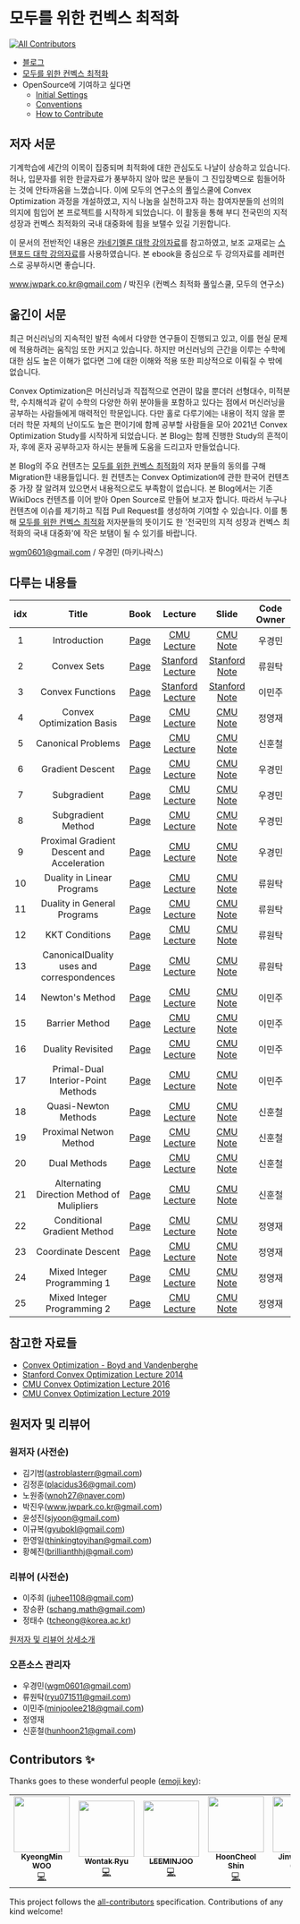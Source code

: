 # 모두를 위한 컨벡스 최적화
<!-- ALL-CONTRIBUTORS-BADGE:START - Do not remove or modify this section -->
[![All Contributors](https://img.shields.io/badge/all_contributors-5-orange.svg?style=flat-square)](#contributors-)
<!-- ALL-CONTRIBUTORS-BADGE:END -->

- [블로그](<https://convex-optimization-for-all.github.io/>)
- [모두를 위한 컨벡스 최적화](<https://wikidocs.net/book/1896>)
- OpenSource에 기여하고 싶다면
  - [Initial Settings](<https://convex-optimization-for-all.github.io/contribution/2021/01/27/initial_settings/>)
  - [Conventions](<https://convex-optimization-for-all.github.io/contribution/2021/02/03/conventions/>)
  - [How to Contribute](<https://convex-optimization-for-all.github.io/contribution/2021/01/27/how_to_contribute/>)

## 저자 서문

기계학습에 세간의 이목이 집중되며 최적화에 대한 관심도도 나날이 상승하고 있습니다. 허나, 입문자를 위한 한글자료가 풍부하지 않아 많은 분들이 그 진입장벽으로 힘들어하는 것에 안타까움을 느꼈습니다. 이에 모두의 연구소의 풀잎스쿨에 Convex Optimization 과정을 개설하였고, 지식 나눔을 실천하고자 하는 참여자분들의 선의의 의지에 힘입어 본 프로젝트를 시작하게 되었습니다. 이 활동을 통해 부디 전국민의 지적 성장과 컨벡스 최적화의 국내 대중화에 힘을 보탤수 있길 기원합니다.

이 문서의 전반적인 내용은 [카네기멜론 대학 강의자료](http://www.stat.cmu.edu/~ryantibs/convexopt-F16/)를 참고하였고, 보조 교재로는 [스탠포드 대학 강의자료](https://web.stanford.edu/~boyd/cvxbook/)를 사용하였습니다. 본 ebook을 중심으로 두 강의자료를 레퍼런스로 공부하시면 좋습니다.

www.jwpark.co.kr@gmail.com / 박진우 (컨벡스 최적화 풀잎스쿨, 모두의 연구소)

## 옮긴이 서문

최근 머신러닝의 지속적인 발전 속에서 다양한 연구들이 진행되고 있고, 이를 현실 문제에 적용하려는 움직임 또한 커지고 있습니다. 하지만 머신러닝의 근간을 이루는 수학에 대한 심도 높은 이해가 없다면 그에 대한 이해와 적용 또한 피상적으로 이뤄질 수 밖에 없습니다.

Convex Optimization은 머신러닝과 직접적으로 연관이 많을 뿐더러 선형대수, 미적분학, 수치해석과 같이 수학의 다양한 하위 분야들을 포함하고 있다는 점에서 머신러닝을 공부하는 사람들에게 매력적인 학문입니다. 다만 홀로 다루기에는 내용이 적지 않을 뿐더러 학문 자체의 난이도도 높은 편이기에 함께 공부할 사람들을 모아 2021년 Convex Optimization Study를 시작하게 되었습니다. 본 Blog는 함께 진행한 Study의 흔적이자, 후에 혼자 공부하고자 하시는 분들께 도움을 드리고자 만들었습니다.

본 Blog의 주요 컨텐츠는 [모두를 위한 컨벡스 최적화](<https://wikidocs.net/book/1896>)의 저자 분들의 동의를 구해 Migration한 내용들입니다. 원 컨텐츠는 Convex Optimization에 관한 한국어 컨텐츠 중 가장 잘 알려져 있으면서 내용적으로도 부족함이 없습니다. 본 Blog에서는 기존 WikiDocs 컨텐츠를 이어 받아 Open Source로 만들어 보고자 합니다. 따라서 누구나 컨텐츠에 이슈를 제기하고 직접 Pull Request를 생성하여 기여할 수 있습니다. 이를 통해 [모두를 위한 컨벡스 최적화](<https://wikidocs.net/book/1896>) 저자분들의 뜻이기도 한 '전국민의 지적 성장과 컨벡스 최적화의 국내 대중화'에 작은 보탬이 될 수 있기를 바랍니다.

wgm0601@gmail.com / 우경민 (마키나락스)


## 다루는 내용들

| idx | Title | Book | Lecture | Slide | Code Owner | 
|:---:|:---:|:---:|:---:|:---:|:---:|
| 1 | Introduction | [Page](<https://wikidocs.net/17202>)  | [CMU Lecture](<https://www.youtube.com/watch?v=XFKBNJ14UmY&ab_channel=RyanT>)  | [CMU Note](<http://www.stat.cmu.edu/~ryantibs/convexopt-F16/lectures/intro.pdf>)  | 우경민 |
| 2 | Convex Sets | [Page](<https://wikidocs.net/17370>)  | [Stanford Lecture](<https://www.youtube.com/watch?v=P3W_wFZ2kUo&list=PL3940DD956CDF0622&index=3&ab_channel=Stanford>)  | [Stanford Note](<https://web.stanford.edu/class/ee364a/lectures/sets.pdf>)  | 류원탁 |
| 3 | Convex Functions | [Page](<https://wikidocs.net/17267>)  | [Stanford Lecture](<https://www.youtube.com/watch?v=kcOodzDGV4c&list=PL3940DD956CDF0622&index=4&ab_channel=Stanford>)  | [Stanford Note](<https://see.stanford.edu/materials/lsocoee364a/03ConvexFunctions.pdf>)  | 이민주 |
| 4 | Convex Optimization Basis | [Page](<https://wikidocs.net/18335>)  | [CMU Lecture](<https://www.youtube.com/watch?v=Gij3dlqLUN8&list=PLjbUi5mgii6AVdvImLB9-Hako68p9MpIC&index=5&ab_channel=RyanT>)  | [CMU Note](<http://www.stat.cmu.edu/~ryantibs/convexopt-F16/lectures/convex-opt.pdf>)  |  정영재  |
| 5 | Canonical Problems | [Page](<https://wikidocs.net/17851>)  | [CMU Lecture](<http://www.stat.cmu.edu/~ryantibs/convexopt-F16/>)  | [CMU Note](<http://www.stat.cmu.edu/~ryantibs/convexopt-F16/>)  |  신훈철  |
| 6 | Gradient Descent | [Page](<https://wikidocs.net/18083>)  | [CMU Lecture](<http://www.stat.cmu.edu/~ryantibs/convexopt-F16/>)  | [CMU Note](<http://www.stat.cmu.edu/~ryantibs/convexopt-F16/>)  |  우경민 |
| 7 | Subgradient | [Page](<https://wikidocs.net/18714>)  | [CMU Lecture](<http://www.stat.cmu.edu/~ryantibs/convexopt-F16/>)  | [CMU Note](<http://www.stat.cmu.edu/~ryantibs/convexopt-F16/>)  |  우경민 |
| 8 | Subgradient Method | [Page](<https://wikidocs.net/18952>)  | [CMU Lecture](<http://www.stat.cmu.edu/~ryantibs/convexopt-F16/>)  | [CMU Note](<http://www.stat.cmu.edu/~ryantibs/convexopt-F16/>)  | 우경민  |
| 9 | Proximal Gradient Descent and Acceleration | [Page](<https://wikidocs.net/19031>)  | [CMU Lecture](<http://www.stat.cmu.edu/~ryantibs/convexopt-F16/>)  | [CMU Note](<http://www.stat.cmu.edu/~ryantibs/convexopt-F16/>)  | 우경민 |
| 10 | Duality in Linear Programs | [Page](<https://wikidocs.net/19932>)  | [CMU Lecture](<http://www.stat.cmu.edu/~ryantibs/convexopt-F16/>)  | [CMU Note](<http://www.stat.cmu.edu/~ryantibs/convexopt-F16/>)  |  류원탁 |
| 11 | Duality in General Programs | [Page](<https://wikidocs.net/20582>)  | [CMU Lecture](<http://www.stat.cmu.edu/~ryantibs/convexopt-F16/>)  | [CMU Note](<http://www.stat.cmu.edu/~ryantibs/convexopt-F16/>)  |  류원탁 |
| 12 | KKT Conditions | [Page](<https://wikidocs.net/20948>)  | [CMU Lecture](<http://www.stat.cmu.edu/~ryantibs/convexopt-F16/>)  | [CMU Note](<http://www.stat.cmu.edu/~ryantibs/convexopt-F16/>)  |  류원탁 |
| 13 | CanonicalDuality uses and correspondences | [Page](<https://wikidocs.net/20949>)  | [CMU Lecture](<http://www.stat.cmu.edu/~ryantibs/convexopt-F16/>)  | [CMU Note](<http://www.stat.cmu.edu/~ryantibs/convexopt-F16/>)  | 류원탁 |
| 14 | Newton's Method | [Page](<https://wikidocs.net/21007>)  | [CMU Lecture](<http://www.stat.cmu.edu/~ryantibs/convexopt-F16/>)  | [CMU Note](<http://www.stat.cmu.edu/~ryantibs/convexopt-F16/>)  |  이민주 |
| 15 | Barrier Method | [Page](<https://wikidocs.net/21297>)  | [CMU Lecture](<http://www.stat.cmu.edu/~ryantibs/convexopt-F16/>)  | [CMU Note](<http://www.stat.cmu.edu/~ryantibs/convexopt-F16/>)  |  이민주 |
| 16 | Duality Revisited | [Page](<https://wikidocs.net/21643>)  | [CMU Lecture](<http://www.stat.cmu.edu/~ryantibs/convexopt-F16/>)  | [CMU Note](<http://www.stat.cmu.edu/~ryantibs/convexopt-F16/>)  |  이민주 |
| 17 | Primal-Dual Interior-Point Methods | [Page](<https://wikidocs.net/17851>)  | [CMU Lecture](<http://www.stat.cmu.edu/~ryantibs/convexopt-F16/>)  | [CMU Note](<http://www.stat.cmu.edu/~ryantibs/convexopt-F16/>)  |  이민주 |
| 18 | Quasi-Newton Methods | [Page](<https://wikidocs.net/21979>)  | [CMU Lecture](<http://www.stat.cmu.edu/~ryantibs/convexopt-F16/>)  | [CMU Note](<http://www.stat.cmu.edu/~ryantibs/convexopt-F16/>)  |  신훈철 |
| 19 | Proximal Netwon Method | [Page](<https://wikidocs.net/22424>)  | [CMU Lecture](<http://www.stat.cmu.edu/~ryantibs/convexopt-F16/>)  | [CMU Note](<http://www.stat.cmu.edu/~ryantibs/convexopt-F16/>)  |  신훈철  |
| 20 | Dual Methods | [Page](<https://wikidocs.net/22602>)  | [CMU Lecture](<http://www.stat.cmu.edu/~ryantibs/convexopt-F16/>)  | [CMU Note](<http://www.stat.cmu.edu/~ryantibs/convexopt-F16/>)  |  신훈철  |
| 21 | Alternating Direction Method of Mulipliers | [Page](<https://wikidocs.net/22687>)  | [CMU Lecture](<http://www.stat.cmu.edu/~ryantibs/convexopt-F16/>)  | [CMU Note](<http://www.stat.cmu.edu/~ryantibs/convexopt-F16/>)  | 신훈철  |
| 22 | Conditional Gradient Method | [Page](<https://wikidocs.net/22688>)  | [CMU Lecture](<http://www.stat.cmu.edu/~ryantibs/convexopt-F16/>)  | [CMU Note](<http://www.stat.cmu.edu/~ryantibs/convexopt-F16/>)  |  정영재  |
| 23 | Coordinate Descent | [Page](<https://wikidocs.net/23359>)  | [CMU Lecture](<http://www.stat.cmu.edu/~ryantibs/convexopt-F16/>)  | [CMU Note](<http://www.stat.cmu.edu/~ryantibs/convexopt-F16/>)  |  정영재 |
| 24 | Mixed Integer Programming 1 | [Page](<https://wikidocs.net/23447>)  | [CMU Lecture](<http://www.stat.cmu.edu/~ryantibs/convexopt-F16/>)  | [CMU Note](<http://www.stat.cmu.edu/~ryantibs/convexopt-F16/>)  |  정영재 |
| 25 | Mixed Integer Programming 2 | [Page](<https://wikidocs.net/23718>)  | [CMU Lecture](<http://www.stat.cmu.edu/~ryantibs/convexopt-F16/>)  | [CMU Note](<http://www.stat.cmu.edu/~ryantibs/convexopt-F16/>)  | 정영재 |

## 참고한 자료들

- [Convex Optimization - Boyd and Vandenberghe](<https://web.stanford.edu/~boyd/cvxbook/>)
- [Stanford Convex Optimization Lecture 2014](<https://www.youtube.com/playlist?list=PL3940DD956CDF0622>)
- [CMU Convex Optimization Lecture 2016](<http://www.stat.cmu.edu/~ryantibs/convexopt-F16/>)
- [CMU Convex Optimization Lecture 2019](<http://www.stat.cmu.edu/~ryantibs/convexopt/>)

## 원저자 및 리뷰어

### 원저자 (사전순)

- 김기범(astroblasterr@gmail.com)
- 김정훈(placidus36@gmail.com)
- 노원종(wnoh27@naver.com)
- 박진우(www.jwpark.co.kr@gmail.com)
- 윤성진(sjyoon@gmail.com)
- 이규복(gyubokl@gmail.com)
- 한영일(thinkingtoyihan@gmail.com)
- 황혜진(brillianthhj@gmail.com)

### 리뷰어 (사전순)

- 이주희 (juhee1108@gmail.com)
- 장승환 (schang.math@gmail.com)
- 정태수 (tcheong@korea.ac.kr)

[원저자 및 리뷰어 상세소개](<https://wikidocs.net/17197>)

### 오픈소스 관리자

- 우경민(wgm0601@gmail.com)
- 류원탁(ryu071511@gmail.com)
- 이민주(minjoolee218@gmail.com)
- 정영재
- 신훈철(hunhoon21@gmail.com)

## Contributors ✨

Thanks goes to these wonderful people ([emoji key](https://allcontributors.org/docs/en/emoji-key)):

<!-- ALL-CONTRIBUTORS-LIST:START - Do not remove or modify this section -->
<!-- prettier-ignore-start -->
<!-- markdownlint-disable -->
<table>
  <tr>
    <td align="center"><a href="http://www.linkedin.com/in/enfow"><img src="https://avatars.githubusercontent.com/u/31348169?v=4?s=100" width="100px;" alt=""/><br /><sub><b>KyeongMin WOO</b></sub></a><br /><a href="https://github.com/convex-optimization-for-all/convex-optimization-for-all.github.io/commits?author=enfow" title="Code">💻</a></td>
    <td align="center"><a href="https://github.com/RRoundTable"><img src="https://avatars.githubusercontent.com/u/27891090?v=4?s=100" width="100px;" alt=""/><br /><sub><b>Wontak Ryu</b></sub></a><br /><a href="https://github.com/convex-optimization-for-all/convex-optimization-for-all.github.io/commits?author=RRoundTable" title="Code">💻</a></td>
    <td align="center"><a href="https://github.com/LEEMINJOO"><img src="https://avatars.githubusercontent.com/u/42792260?v=4?s=100" width="100px;" alt=""/><br /><sub><b>LEEMINJOO</b></sub></a><br /><a href="https://github.com/convex-optimization-for-all/convex-optimization-for-all.github.io/commits?author=LEEMINJOO" title="Code">💻</a></td>
    <td align="center"><a href="https://github.com/hunhoon21"><img src="https://avatars.githubusercontent.com/u/36983960?v=4?s=100" width="100px;" alt=""/><br /><sub><b>HoonCheol Shin</b></sub></a><br /><a href="https://github.com/convex-optimization-for-all/convex-optimization-for-all.github.io/commits?author=hunhoon21" title="Code">💻</a></td>
    <td align="center"><a href="https://github.com/curt-park/"><img src="https://avatars.githubusercontent.com/u/14961526?v=4?s=100" width="100px;" alt=""/><br /><sub><b>Jinwoo Park (Curt)</b></sub></a><br /><a href="https://github.com/convex-optimization-for-all/convex-optimization-for-all.github.io/commits?author=Curt-Park" title="Code">💻</a></td>
  </tr>
</table>

<!-- markdownlint-restore -->
<!-- prettier-ignore-end -->

<!-- ALL-CONTRIBUTORS-LIST:END -->

This project follows the [all-contributors](https://github.com/all-contributors/all-contributors) specification. Contributions of any kind welcome!
